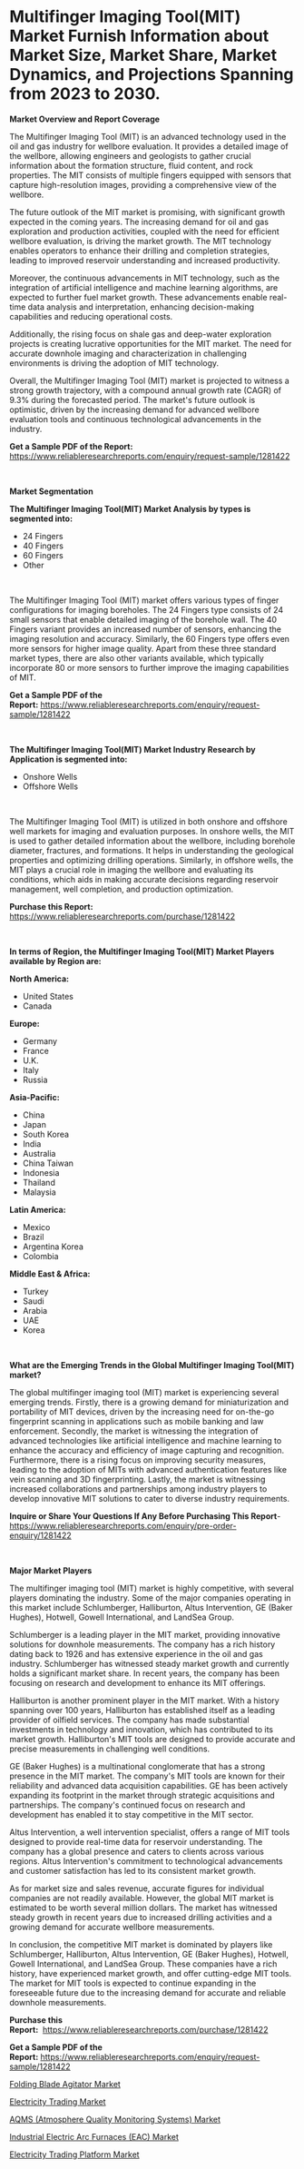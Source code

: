 <p><h1>Multifinger Imaging Tool(MIT) Market Furnish Information about Market Size, Market Share, Market Dynamics, and Projections Spanning from 2023 to 2030.</h1></p><p><strong>Market Overview and Report Coverage</strong></p>
<p><p>The Multifinger Imaging Tool (MIT) is an advanced technology used in the oil and gas industry for wellbore evaluation. It provides a detailed image of the wellbore, allowing engineers and geologists to gather crucial information about the formation structure, fluid content, and rock properties. The MIT consists of multiple fingers equipped with sensors that capture high-resolution images, providing a comprehensive view of the wellbore.</p><p>The future outlook of the MIT market is promising, with significant growth expected in the coming years. The increasing demand for oil and gas exploration and production activities, coupled with the need for efficient wellbore evaluation, is driving the market growth. The MIT technology enables operators to enhance their drilling and completion strategies, leading to improved reservoir understanding and increased productivity.</p><p>Moreover, the continuous advancements in MIT technology, such as the integration of artificial intelligence and machine learning algorithms, are expected to further fuel market growth. These advancements enable real-time data analysis and interpretation, enhancing decision-making capabilities and reducing operational costs.</p><p>Additionally, the rising focus on shale gas and deep-water exploration projects is creating lucrative opportunities for the MIT market. The need for accurate downhole imaging and characterization in challenging environments is driving the adoption of MIT technology.</p><p>Overall, the Multifinger Imaging Tool (MIT) market is projected to witness a strong growth trajectory, with a compound annual growth rate (CAGR) of 9.3% during the forecasted period. The market's future outlook is optimistic, driven by the increasing demand for advanced wellbore evaluation tools and continuous technological advancements in the industry.</p></p>
<p><strong>Get a Sample PDF of the Report:</strong> <a href="https://www.reliableresearchreports.com/enquiry/request-sample/1281422">https://www.reliableresearchreports.com/enquiry/request-sample/1281422</a></p>
<p>&nbsp;</p>
<p><strong>Market Segmentation</strong></p>
<p><strong>The Multifinger Imaging Tool(MIT) Market Analysis by types is segmented into:</strong></p>
<p><ul><li>24 Fingers</li><li>40 Fingers</li><li>60 Fingers</li><li>Other</li></ul></p>
<p>&nbsp;</p>
<p><p>The Multifinger Imaging Tool (MIT) market offers various types of finger configurations for imaging boreholes. The 24 Fingers type consists of 24 small sensors that enable detailed imaging of the borehole wall. The 40 Fingers variant provides an increased number of sensors, enhancing the imaging resolution and accuracy. Similarly, the 60 Fingers type offers even more sensors for higher image quality. Apart from these three standard market types, there are also other variants available, which typically incorporate 80 or more sensors to further improve the imaging capabilities of MIT.</p></p>
<p><strong>Get a Sample PDF of the Report:</strong>&nbsp;<a href="https://www.reliableresearchreports.com/enquiry/request-sample/1281422">https://www.reliableresearchreports.com/enquiry/request-sample/1281422</a></p>
<p>&nbsp;</p>
<p><strong>The Multifinger Imaging Tool(MIT) Market Industry Research by Application is segmented into:</strong></p>
<p><ul><li>Onshore Wells</li><li>Offshore Wells</li></ul></p>
<p>&nbsp;</p>
<p><p>The Multifinger Imaging Tool (MIT) is utilized in both onshore and offshore well markets for imaging and evaluation purposes. In onshore wells, the MIT is used to gather detailed information about the wellbore, including borehole diameter, fractures, and formations. It helps in understanding the geological properties and optimizing drilling operations. Similarly, in offshore wells, the MIT plays a crucial role in imaging the wellbore and evaluating its conditions, which aids in making accurate decisions regarding reservoir management, well completion, and production optimization.</p></p>
<p><strong>Purchase this Report:</strong>&nbsp; <a href="https://www.reliableresearchreports.com/purchase/1281422">https://www.reliableresearchreports.com/purchase/1281422</a></p>
<p>&nbsp;</p>
<p><strong>In terms of Region, the Multifinger Imaging Tool(MIT) Market Players available by Region are:</strong></p>
<p>
    <p> <strong> North America: </strong>
        <ul>
            <li>United States</li>
            <li>Canada</li>
        </ul>
        </p> 
    <p> <strong> Europe: </strong>
        <ul>
            <li>Germany</li>
            <li>France</li>
            <li>U.K.</li>
            <li>Italy</li>
            <li>Russia</li>
        </ul>
        </p> 
    <p> <strong> Asia-Pacific: </strong>
        <ul>
            <li>China</li>
            <li>Japan</li>
            <li>South Korea</li>
            <li>India</li>
            <li>Australia</li>
            <li>China Taiwan</li>
            <li>Indonesia</li>
            <li>Thailand</li>
            <li>Malaysia</li>
        </ul>
        </p> 
    <p> <strong> Latin America: </strong>
        <ul>
            <li>Mexico</li>
            <li>Brazil</li>
            <li>Argentina Korea</li>
            <li>Colombia</li>
        </ul>
        </p> 
    <p> <strong> Middle East & Africa: </strong>
        <ul>
            <li>Turkey</li>
            <li>Saudi</li>
            <li>Arabia</li>
            <li>UAE</li>
            <li>Korea</li>
        </ul>
    </p>
    </p>
<p>&nbsp;</p>
<p><strong>What are the Emerging Trends in the Global Multifinger Imaging Tool(MIT) market?</strong></p>
<p><p>The global multifinger imaging tool (MIT) market is experiencing several emerging trends. Firstly, there is a growing demand for miniaturization and portability of MIT devices, driven by the increasing need for on-the-go fingerprint scanning in applications such as mobile banking and law enforcement. Secondly, the market is witnessing the integration of advanced technologies like artificial intelligence and machine learning to enhance the accuracy and efficiency of image capturing and recognition. Furthermore, there is a rising focus on improving security measures, leading to the adoption of MITs with advanced authentication features like vein scanning and 3D fingerprinting. Lastly, the market is witnessing increased collaborations and partnerships among industry players to develop innovative MIT solutions to cater to diverse industry requirements.</p></p>
<p><strong>Inquire or Share Your Questions If Any Before Purchasing This Report</strong>- <a href="https://www.reliableresearchreports.com/enquiry/pre-order-enquiry/1281422">https://www.reliableresearchreports.com/enquiry/pre-order-enquiry/1281422</a></p>
<p>&nbsp;</p>
<p><strong>Major Market Players</strong></p>
<p><p>The multifinger imaging tool (MIT) market is highly competitive, with several players dominating the industry. Some of the major companies operating in this market include Schlumberger, Halliburton, Altus Intervention, GE (Baker Hughes), Hotwell, Gowell International, and LandSea Group.</p><p>Schlumberger is a leading player in the MIT market, providing innovative solutions for downhole measurements. The company has a rich history dating back to 1926 and has extensive experience in the oil and gas industry. Schlumberger has witnessed steady market growth and currently holds a significant market share. In recent years, the company has been focusing on research and development to enhance its MIT offerings.</p><p>Halliburton is another prominent player in the MIT market. With a history spanning over 100 years, Halliburton has established itself as a leading provider of oilfield services. The company has made substantial investments in technology and innovation, which has contributed to its market growth. Halliburton's MIT tools are designed to provide accurate and precise measurements in challenging well conditions.</p><p>GE (Baker Hughes) is a multinational conglomerate that has a strong presence in the MIT market. The company's MIT tools are known for their reliability and advanced data acquisition capabilities. GE has been actively expanding its footprint in the market through strategic acquisitions and partnerships. The company's continued focus on research and development has enabled it to stay competitive in the MIT sector.</p><p>Altus Intervention, a well intervention specialist, offers a range of MIT tools designed to provide real-time data for reservoir understanding. The company has a global presence and caters to clients across various regions. Altus Intervention's commitment to technological advancements and customer satisfaction has led to its consistent market growth.</p><p>As for market size and sales revenue, accurate figures for individual companies are not readily available. However, the global MIT market is estimated to be worth several million dollars. The market has witnessed steady growth in recent years due to increased drilling activities and a growing demand for accurate wellbore measurements.</p><p>In conclusion, the competitive MIT market is dominated by players like Schlumberger, Halliburton, Altus Intervention, GE (Baker Hughes), Hotwell, Gowell International, and LandSea Group. These companies have a rich history, have experienced market growth, and offer cutting-edge MIT tools. The market for MIT tools is expected to continue expanding in the foreseeable future due to the increasing demand for accurate and reliable downhole measurements.</p></p>
<p><strong>Purchase this Report:</strong>&nbsp;&nbsp;<a href="https://www.reliableresearchreports.com/purchase/1281422">https://www.reliableresearchreports.com/purchase/1281422</a></p>
<p></p>
<p><strong>Get a Sample PDF of the Report:</strong>&nbsp;<a href="https://www.reliableresearchreports.com/enquiry/request-sample/1281422">https://www.reliableresearchreports.com/enquiry/request-sample/1281422</a></p>
<p><p><a href="https://www.linkedin.com/pulse/folding-blade-agitator-market-research-report-unlocks-analysis-hdnve/">Folding Blade Agitator Market</a></p><p><a href="https://medium.com/@randyrose31/electricity-trading-market-competitive-analysis-market-trends-and-forecast-to-2030-dded7fa4ce07">Electricity Trading Market</a></p><p><a href="https://github.com/ruslanpoljakovrd177/Market-Research-Report-List-1/blob/main/aqms-atmosphere-quality-monitoring-systems-market.md">AQMS (Atmosphere Quality Monitoring Systems) Market</a></p><p><a href="https://github.com/gulaimolin/Market-Research-Report-List-1/blob/main/industrial-electric-arc-furnaces-eac-market.md">Industrial Electric Arc Furnaces (EAC) Market</a></p><p><a href="https://medium.com/@donaldmendez2018/electricity-trading-platform-market-competitive-analysis-market-trends-and-forecast-to-2030-066a5fc77c90">Electricity Trading Platform Market</a></p></p>
